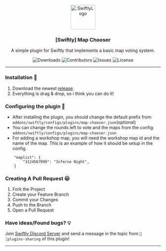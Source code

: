 <p align="center">
  <a href="https://github.com/swiftly-solution/map-chooser">
    <img src="https://cdn.swiftlycs2.net/swiftly-logo.png" alt="SwiftlyLogo" width="80" height="80">
  </a>

  <h3 align="center">[Swiftly] Map Chooser</h3>

  <p align="center">
    A simple plugin for Swiftly that implements a basic map voting system.
    <br/>
  </p>
</p>

<p align="center">
  <img src="https://img.shields.io/github/downloads/swiftly-solution/map-chooser/total" alt="Downloads"> 
  <img src="https://img.shields.io/github/contributors/swiftly-solution/map-chooser?color=dark-green" alt="Contributors">
  <img src="https://img.shields.io/github/issues/swiftly-solution/map-chooser" alt="Issues">
  <img src="https://img.shields.io/github/license/swiftly-solution/map-chooser" alt="License">
</p>

---

### Installation 👀

1. Download the newest [release](https://github.com/swiftly-solution/map-chooser/releases).
2. Everything is drag & drop, so i think you can do it!


### Configuring the plugin 🧐

- After installing the plugin, you should change the default prefix from `addons/swiftly/configs/plugins/map-chooser.json`(optional)
- You can change the rounds left to vote and the maps from the config: `addons/swiftly/configs/plugins/map-chooser.json`
- For adding a workshop map, you will need the workshop map id and the name of the map. This is an example of how it should be setup in the config.
```
    "maplist": {
        "3124567099": "Inferno Night",
    }
```

### Creating A Pull Request 😃

1. Fork the Project
2. Create your Feature Branch
3. Commit your Changes
4. Push to the Branch
5. Open a Pull Request

### Have ideas/Found bugs? 💡

Join [Swiftly Discord Server](https://swiftlycs2.net/discord) and send a message in the topic from `📕╎plugins-sharing` of this plugin!

---
